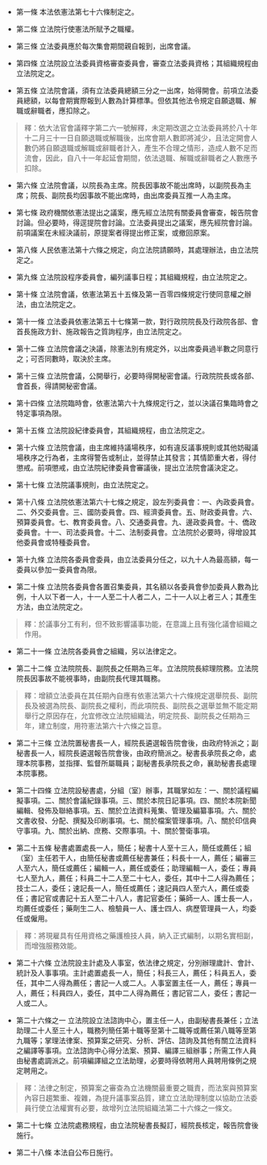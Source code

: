* 第一條 本法依憲法第七十六條制定之。

* 第二條 立法院行使憲法所賦予之職權。

* 第三條 立法委員應於每次集會期間親自報到，出席會議。

* 第四條 立法院設立法委員資格審查委員會，審查立法委員資格；其組織規程由立法院定之。

* 第五條 立法院會議，須有立法委員總額三分之一出席，始得開會。前項立法委員總額，以每會期實際報到人數為計算標準。但依其他法令規定自願退職、解職或辭職者，應扣除之。

> 釋：依大法官會議釋字第二六一號解釋，未定期改選之立法委員將於八十年十二月三十一日自願退職或解職後，出席會期人數即將減少，且法定開會人數仍將自願退職或解職或辭職者計入，產生不合理之情形，造成人數不足而流會，因此，自八十一年起延會期間，依法退職、解職或辭職者之人數應予扣除。

* 第六條 立法院會議，以院長為主席。院長因事故不能出席時，以副院長為主席；院長、副院長均因事故不能出席時，由出席委員互推一人為主席。

* 第七條 政府機關依憲法提出之議案，應先經立法院有關委員會審查，報告院會討論。但必要時，得逕提院會討論。立法委員提出之議案，應先經院會討論。前項議案在未經決議前，原提案者得提出修正案，或撤回原案。

* 第八條 人民依憲法第十六條之規定，向立法院請願時，其處理辦法，由立法院定之。

* 第九條 立法院設程序委員會，編列議事日程；其組織規程，由立法院定之。

* 第十條 立法院會議，依憲法第五十五條及第一百零四條規定行使同意權之辦法，由立法院定之。

* 第十一條 立法委員依憲法第五十七條第一款，對行政院院長及行政院各部、會首長施政方針、施政報告之質詢程序，由立法院定之。

* 第十二條 立法院會議之決議，除憲法別有規定外，以出席委員過半數之同意行之；可否同數時，取決於主席。

* 第十三條 立法院會議，公開舉行，必要時得開秘密會議。行政院院長或各部、會首長，得請開秘密會議。

* 第十四條 立法院臨時會，依憲法第六十九條規定行之，並以決議召集臨時會之特定事項為限。

* 第十五條 立法院設紀律委員會，其組織規程，由立法院定之。

* 第十六條 立法院會議，由主席維持議場秩序，如有違反議事規則或其他妨礙議場秩序之行為者，主席得警告或制止，並得禁止其發言；其情節重大者，得付懲戒。前項懲戒，由立法院紀律委員會審議後，提出立法院會議決定之。

* 第十七條 立法院議事規則，由立法院定之。

* 第十八條 立法院依憲法第六十七條之規定，設左列委員會：一、內政委員會。二、外交委員會。三、國防委員會。四、經濟委員會。五、財政委員會。六、預算委員會。七、教育委員會。八、交通委員會。九、邊政委員會。十、僑政委員會。十一、司法委員會。十二、法制委員會。立法院於必要時，得增設其他委員會或特種委員會。

* 第十九條 立法院各委員會委員，由立法委員分任之，以九十人為最高額，每一委員以參加一委員會為限。

* 第二十條 立法院各委員會各置召集委員，其名額以各委員會參加委員人數為比例，十人以下者一人，十一人至二十人者二人，二十一人以上者三人；其產生方法，由立法院定之。

> 釋：於議事分工有利，但不致影響議事功能，在意識上且有強化議會組織之作用。

* 第二十一條 立法院各委員會之組織，另以法律定之。

* 第二十二條 立法院院長、副院長之任期為三年。立法院院長綜理院務。立法院院長因事故不能視事時，由副院長代理其職務。

> 釋：增額立法委員在其任期內自應有依憲法第六十六條規定選舉院長、副院長及被選為院長、副院長之權利，而此項院長、副院長之選舉並無不能定期舉行之原因存在，允宜修改立法院組織法，明定院長、副院長之任期為三年，建立制度，用符憲法第六十六條之旨意。

* 第二十三條 立法院置秘書長一人，經院長遴選報告院會後，由政府特派之；副秘書長一人，經院長遴選報告院會後，由政府簡派之。秘書長承院長之命，處理本院事務，並指揮、監督所屬職員；副秘書長承院長之命，襄助秘書長處理本院事務。

* 第二十四條 立法院設秘書處，分組（室）辦事，其職掌如左：一、關於議程編擬事項。二、關於會議紀錄事項。三、關於本院日記事項。四、關於本院新聞編輯、發佈及聯絡事項。五、關於立法資料蒐集、管理及編纂事項。六、關於文書收發、分配、撰擬及印刷事項。七、關於檔案管理事項。八、關於印信典守事項。九、關於出納、庶務、交際事項。十、關於警衛事項。

* 第二十五條 秘書處置處長一人，簡任；秘書十人至十三人，簡任或薦任；組（室）主任若干人，由簡任秘書或薦任秘書兼任；科長十一人，薦任；編審三人至六人，簡任或薦任；編輯一人，薦任或委任；助理編輯一人，委任；專員七人至九人，薦任；科員二十二人至二十七人，委任，其中十二人得為薦任；技士二人，委任；速記長一人，簡任或薦任；速記員四人至六人，薦任或委任；書記官或書記十五人至二十八人，書記官委任；藥師一人、護士長一人，均薦任或委任；藥劑生二人、檢驗員一人、護士四人、病歷管理員一人，均委任或僱用。

> 釋：將現雇具有任用資格之藥護檢技人員，納入正式編制，以期名實相副，而增強服務效能。

* 第二十六條 立法院設主計處及人事室，依法律之規定，分別辦理歲計、會計、統計及人事事項。主計處置處長一人，簡任；科長三人，薦任；科員五人，委任，其中二人得為薦任；書記一人或二人。人事室置主任一人，薦任；專員一人，薦任；科員四人，委任，其中二人得為薦任；書記官二人，委任；書記一人或二人。

* 第二十六條之一 立法院設立法諮詢中心，置主任一人，由副秘書長兼任；立法助理二十人至三十人，職務列簡任第十職等至第十二職等或薦任第八職等至第九職等；掌理法律案、預算案之研究、分析、評估、諮詢及其他有關立法資料之編譯等事項。立法諮詢中心得分法案、預算、編譯三組辦事；所需工作人員由秘書處調派之。前項編譯組之立法助理，必要時得依聘用人員聘用條例之規定聘用之。

> 釋：法律之制定，預算案之審查為立法機關最重要之職責，而法案與預算案內容日趨繁重、複雜，為提升議事案品質，建立立法助理制度以協助立法委員行使立法權實有必要，故增列立法院組織法第二十六條之一條文。

* 第二十七條 立法院處務規程，由立法院秘書長擬訂，經院長核定，報告院會後施行。

* 第二十八條 本法自公布日施行。


